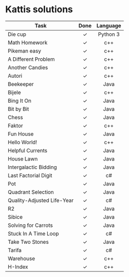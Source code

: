 # Kattis solutions


| Task          | Done    | Language |
| ------------- |:-------:|:--------:|
| Die cup       | ✓       | Python 3 | 
| Math Homework | ✓       | c++      |
| Pikeman easy  | ✓       | c++      |
| A Different Problem | ✓ | c++      |
| Another Candies | ✓     | c++      |
| Autori        | ✓       | c++      |
| Beekeeper     | ✓       | Java     |
| Bijele        | ✓       | c++      |
| Bing It On    | ✓       | Java     |
| Bit by Bit    | ✓       | Java     |
| Chess         | ✓       | Java     |
| Faktor        | ✓       | c++      |
| Fun House     | ✓       | Java     |
| Hello World!  | ✓       | c++      |
| Helpful Currents| ✓     | Java     |
| House Lawn    | ✓       | Java     |
| Intergalactic Bidding| ✓       | Java|
| Last Factorial Digit | ✓       | c#  |
| Pot           | ✓       | Java     |
| Quadrant Selection   | ✓       | Java|
| Quality-Adjusted Life-Year| ✓      | c#   |
| R2            | ✓       | Java     |
| Sibice        | ✓       | Java     |
| Solving for Carrots     | ✓        | Java |
| Stuck In A Time Loop    | ✓        | c#   |
| Take Two Stones| ✓      | Java     |
| Tarifa        | ✓       | c#       |
| Warehouse     | ✓       | c++      |
| H-Index       | ✓       | c++      |